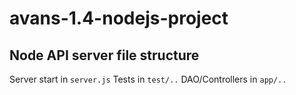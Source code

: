 # avans-1.4-nodejs-project

## Node API server file structure

Server start in `server.js`
Tests in `test/..`
DAO/Controllers in `app/..`
